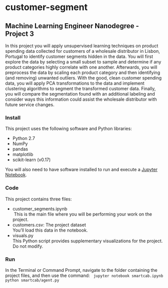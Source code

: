 # customer-segment

## Machine Learning Engineer Nanodegree - Project 3

In this project you will apply unsupervised learning techniques on product spending data collected for customers of a wholesale distributor in Lisbon, Portugal to identify customer segments hidden in the data. You will first explore the data by selecting a small subset to sample and determine if any product categories highly correlate with one another. Afterwards, you will preprocess the data by scaling each product category and then identifying (and removing) unwanted outliers. With the good, clean customer spending data, you will apply PCA transformations to the data and implement clustering algorithms to segment the transformed customer data. Finally, you will compare the segmentation found with an additional labeling and consider ways this information could assist the wholesale distributor with future service changes.

### Install
This project uses the following software and Python libraries:

- Python 2.7
- NumPy
- pandas
- matplotlib
- scikit-learn (v0.17)

You will also need to have software installed to run and execute a [Jupyter Notebook](http://ipython.org/notebook.html).


### Code
This project contains three files:

- customer_segments.ipynb  
  This is the main file where you will be performing your work on the project.
- customers.csv: The project dataset  
  You’ll load this data in the notebook.
- visuals.py  
  This Python script provides supplementary visualizations for the project. Do not modify.
  
### Run
In the Terminal or Command Prompt, navigate to the folder containing the project files, and then use the command:  
```jupyter notebook smartcab.ipynb```  
```python smartcab/agent.py```


